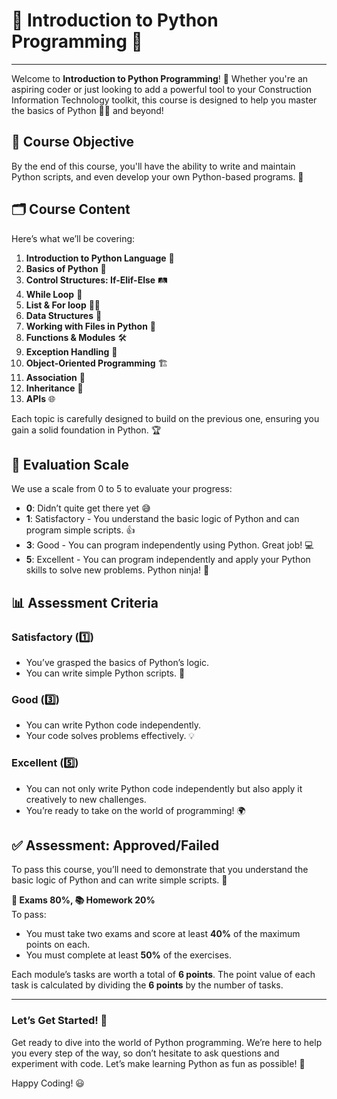 
# 🐍 Introduction to Python Programming 📐

---

Welcome to **Introduction to Python Programming**! 🎉 Whether you're an aspiring coder or just looking to add a powerful tool to your Construction Information Technology toolkit, this course is designed to help you master the basics of Python 🧑‍💻 and beyond!

## 🎯 Course Objective

By the end of this course, you'll have the ability to write and maintain Python scripts, and even develop your own Python-based programs. 🚀

## 🗂 Course Content

Here’s what we’ll be covering:

1. **Introduction to Python Language** 🐍
2. **Basics of Python** 🧠
3. **Control Structures: If-Elif-Else** 🛤
4. **While Loop** 🔄
5. **List & For loop** 📜🔁
6. **Data Structures** 🧩
7. **Working with Files in Python** 📁
8. **Functions & Modules** 🛠
9. **Exception Handling** 🛑
10. **Object-Oriented Programming** 🏗
11. **Association** 🤝
12. **Inheritance** 🧬
13. **APIs** 🌐

Each topic is carefully designed to build on the previous one, ensuring you gain a solid foundation in Python. 🏆

## 📝 Evaluation Scale

We use a scale from 0 to 5 to evaluate your progress:

- **0**: Didn’t quite get there yet 😅
- **1**: Satisfactory - You understand the basic logic of Python and can program simple scripts. 👍
- **3**: Good - You can program independently using Python. Great job! 💻
- **5**: Excellent - You can program independently and apply your Python skills to solve new problems. Python ninja! 🥷

## 📊 Assessment Criteria

### Satisfactory (1️⃣)
- You’ve grasped the basics of Python’s logic.
- You can write simple Python scripts. 📝

### Good (3️⃣)
- You can write Python code independently.
- Your code solves problems effectively. 💡

### Excellent (5️⃣)
- You can not only write Python code independently but also apply it creatively to new challenges.
- You’re ready to take on the world of programming! 🌍

## ✅ Assessment: Approved/Failed

To pass this course, you’ll need to demonstrate that you understand the basic logic of Python and can write simple scripts. 🚦

**📝 Exams 80%, 📚 Homework 20%**  
To pass:
- You must take two exams and score at least **40%** of the maximum points on each.
- You must complete at least **50%** of the exercises.

Each module’s tasks are worth a total of **6 points**. 
The point value of each task is calculated by dividing the **6 points** by the number of tasks.

---

### Let’s Get Started! 🚀

Get ready to dive into the world of Python programming. We’re here to help you every step of the way, so don’t hesitate to ask questions and experiment with code. Let’s make learning Python as fun as possible! 🎈

Happy Coding! 😃
